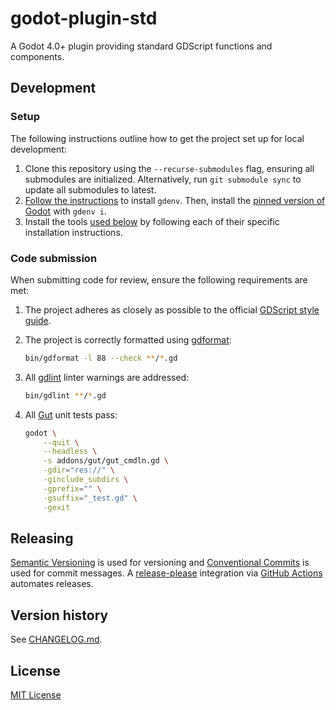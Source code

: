 # godot-plugin-std

A Godot 4.0+ plugin providing standard GDScript functions and components.

## **Development**

### Setup

The following instructions outline how to get the project set up for local development:

1. Clone this repository using the `--recurse-submodules` flag, ensuring all submodules are initialized. Alternatively, run `git submodule sync` to update all submodules to latest.
2. [Follow the instructions](https://github.com/coffeebeats/gdenv/blob/main/docs/installation.md) to install `gdenv`. Then, install the [pinned version of Godot](./.godot-version) with `gdenv i`.
3. Install the tools [used below](#code-submission) by following each of their specific installation instructions.

### Code submission

When submitting code for review, ensure the following requirements are met:

1. The project adheres as closely as possible to the official [GDScript style guide](https://docs.godotengine.org/en/stable/tutorials/scripting/gdscript/gdscript_styleguide.html).

2. The project is correctly formatted using [gdformat](https://github.com/Scony/godot-gdscript-toolkit/wiki/4.-Formatter):

    ```sh
    bin/gdformat -l 88 --check **/*.gd
    ```

3. All [gdlint](https://github.com/Scony/godot-gdscript-toolkit/wiki/3.-Linter) linter warnings are addressed:

    ```sh
    bin/gdlint **/*.gd
    ```

4. All [Gut](https://github.com/bitwes/Gut) unit tests pass:

    ```sh
    godot \
        --quit \
        --headless \
        -s addons/gut/gut_cmdln.gd \
        -gdir="res://" \
        -ginclude_subdirs \
        -gprefix="" \
        -gsuffix="_test.gd" \
        -gexit
    ```

## **Releasing**

[Semantic Versioning](http://semver.org/) is used for versioning and [Conventional Commits](https://www.conventionalcommits.org/) is used for commit messages. A [release-please](https://github.com/googleapis/release-please) integration via [GitHub Actions](https://github.com/googleapis/release-please-action) automates releases.

## **Version history**

See [CHANGELOG.md](https://github.com/coffeebeats/godot-plugin-template/blob/main/CHANGELOG.md).

## **License**

[MIT License](https://github.com/coffeebeats/godot-plugin-template/blob/main/LICENSE)
